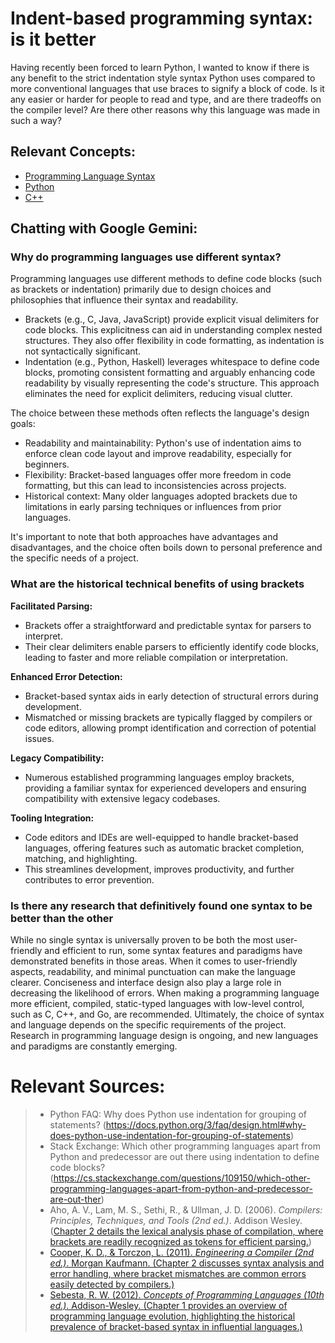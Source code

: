 

# Indent-based programming syntax: is it better

Having recently been forced to learn Python, I wanted to know if there is any benefit to the strict indentation style syntax Python uses compared to more conventional languages that use braces to signify a block of code. Is it any easier or harder for people to read and type, and are there tradeoffs on the compiler level? Are there other reasons why this language was made in such a way?

## Relevant Concepts:

* [Programming Language Syntax](https://en.wikipedia.org/wiki/Syntax_(programming_languages))
* [Python](https://en.wikipedia.org/wiki/Python_(programming_language))
* [C++](https://en.wikipedia.org/wiki/C%2B%2B#)

## Chatting with Google Gemini:

### Why do programming languages use different syntax? 

Programming languages use different methods to define code blocks (such as brackets or indentation) primarily due to design choices and philosophies that influence their syntax and readability.

* Brackets (e.g., C, Java, JavaScript) provide explicit visual delimiters for code blocks. This explicitness can aid in understanding complex nested structures. They also offer flexibility in code formatting, as indentation is not syntactically significant.
* Indentation (e.g., Python, Haskell) leverages whitespace to define code blocks, promoting consistent formatting and arguably enhancing code readability by visually representing the code's structure. This approach eliminates the need for explicit delimiters, reducing visual clutter.

The choice between these methods often reflects the language's design goals:

* Readability and maintainability: Python's use of indentation aims to enforce clean code layout and improve readability, especially for beginners.
* Flexibility: Bracket-based languages offer more freedom in code formatting, but this can lead to inconsistencies across projects.
* Historical context: Many older languages adopted brackets due to limitations in early parsing techniques or influences from prior languages.

It's important to note that both approaches have advantages and disadvantages, and the choice often boils down to personal preference and the specific needs of a project.

### What are the historical technical benefits of using brackets

**Facilitated Parsing:**

* Brackets offer a straightforward and predictable syntax for parsers to interpret.
* Their clear delimiters enable parsers to efficiently identify code blocks, leading to faster and more reliable compilation or interpretation.

**Enhanced Error Detection:** 

* Bracket-based syntax aids in early detection of structural errors during development.
* Mismatched or missing brackets are typically flagged by compilers or code editors, allowing prompt identification and correction of potential issues.

**Legacy Compatibility:** 

* Numerous established programming languages employ brackets, providing a familiar syntax for experienced developers and ensuring compatibility with extensive legacy codebases. 

**Tooling Integration:**

* Code editors and IDEs are well-equipped to handle bracket-based languages, offering features such as automatic bracket completion, matching, and highlighting.
* This streamlines development, improves productivity, and further contributes to error prevention.

### Is there any research that definitively found one syntax to be better than the other

While no single syntax is universally proven to be both the most user-friendly and efficient to run, some syntax features and paradigms have demonstrated benefits in those areas. When it comes to user-friendly aspects, readability, and minimal punctuation can make the language clearer. Conciseness and interface design also play a large role in decreasing the likelihood of errors. When making a programming language more efficient, compiled, static-typed languages with low-level control, such as C, C++, and Go, are recommended. Ultimately, the choice of syntax and language depends on the specific requirements of the project. Research in programming language design is ongoing, and new languages and paradigms are constantly emerging.

# Relevant Sources:

> * Python FAQ: Why does Python use indentation for grouping of statements? (https://docs.python.org/3/faq/design.html#why-does-python-use-indentation-for-grouping-of-statements)   
> * Stack Exchange: Which other programming languages apart from Python and predecessor are out there using indentation to define code blocks? (https://cs.stackexchange.com/questions/109150/which-other-programming-languages-apart-from-python-and-predecessor-are-out-ther)
> * Aho, A. V., Lam, M. S., Sethi, R., & Ullman, J. D. (2006). *Compilers: Principles, Techniques, and Tools (2nd ed.)*. Addison Wesley. ([Chapter 2 details the lexical analysis phase of compilation, where brackets are readily recognized as tokens for efficient parsing.](https://repository.unikom.ac.id/48769/1/Compilers%20-%20Principles%2C%20Techniques%2C%20and%20Tools%20%282006%29.pdf))
> * [Cooper, K. D., & Torczon, L. (2011). *Engineering a Compiler (2nd ed.)*. Morgan Kaufmann. (Chapter 2 discusses syntax analysis and error handling, where bracket mismatches are common errors easily detected by compilers.)](https://www.r-5.org/files/books/computers/compilers/writing/Keith_Cooper_Linda_Torczon-Engineering_a_Compiler-EN.pdf)
> * [Sebesta, R. W. (2012). *Concepts of Programming Languages (10th ed.)*. Addison-Wesley. (Chapter 1 provides an overview of programming language evolution, highlighting the historical prevalence of bracket-based syntax in influential languages.)](https://www.ime.usp.br/~alvaroma/ucsp/proglang/book.pdf)
